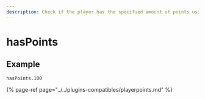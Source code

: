```yaml
---
description: Check if the player has the specified amount of points using PlayerPoints
---
```


# hasPoints

## Example

```text
hasPoints.100
```

{% page-ref page="../../plugins-compatibles/playerpoints.md" %}

